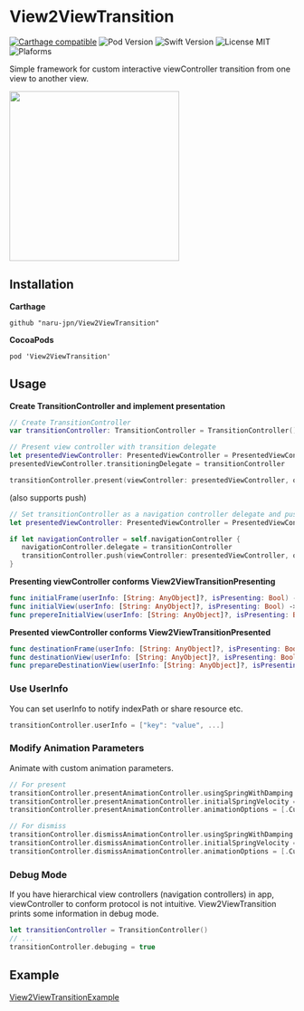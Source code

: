 # View2ViewTransition

[![Carthage compatible](https://img.shields.io/badge/Carthage-compatible-brightgreen.svg)](https://github.com/Carthage/Carthage) ![Pod Version](https://img.shields.io/badge/Pod-0.0.4-blue.svg) ![Swift Version](https://img.shields.io/badge/Swift-2.3-orange.svg) ![License MIT](https://img.shields.io/badge/License-MIT-lightgrey.svg) ![Plaforms](https://img.shields.io/badge/Platform-iOS-lightgrey.svg)

Simple framework for custom interactive viewController transition from one view to another view.

<img src="https://github.com/naru-jpn/View2ViewTransition/blob/master/preview.gif?raw=true" width="300">

## Installation

__Carthage__

```
github "naru-jpn/View2ViewTransition"
```

__CocoaPods__

```
pod 'View2ViewTransition'
```

## Usage

__Create TransitionController and implement presentation__

```swift
// Create TransitionController
var transitionController: TransitionController = TransitionController()
```

```swift
// Present view controller with transition delegate
let presentedViewController: PresentedViewController = PresentedViewController()
presentedViewController.transitioningDelegate = transitionController

transitionController.present(viewController: presentedViewController, on: self, attached: presentedViewController, completion: nil)
```

(also supports push)

```swift
// Set transitionController as a navigation controller delegate and push.
let presentedViewController: PresentedViewController = PresentedViewController()

if let navigationController = self.navigationController {
   navigationController.delegate = transitionController
   transitionController.push(viewController: presentedViewController, on: self, attached: presentedViewController)
}
```

__Presenting viewController conforms View2ViewTransitionPresenting__

```swift
func initialFrame(userInfo: [String: AnyObject]?, isPresenting: Bool) -> CGRect
func initialView(userInfo: [String: AnyObject]?, isPresenting: Bool) -> UIView
func prepereInitialView(userInfo: [String: AnyObject]?, isPresenting: Bool) -> Void // (optional)
```

__Presented viewController conforms View2ViewTransitionPresented__

```swift
func destinationFrame(userInfo: [String: AnyObject]?, isPresenting: Bool) -> CGRect
func destinationView(userInfo: [String: AnyObject]?, isPresenting: Bool) -> UIView
func prepareDestinationView(userInfo: [String: AnyObject]?, isPresenting: Bool) -> Void // (optional)
```

### Use UserInfo

You can set userInfo to notify indexPath or share resource etc.

```swift
transitionController.userInfo = ["key": "value", ...]
```

### Modify Animation Parameters

Animate with custom animation parameters.

```swift
// For present
transitionController.presentAnimationController.usingSpringWithDamping = 0.7
transitionController.presentAnimationController.initialSpringVelocity = 0.0
transitionController.presentAnimationController.animationOptions = [.CurveEaseInOut]

// For dismiss
transitionController.dismissAnimationController.usingSpringWithDamping = 0.7
transitionController.dismissAnimationController.initialSpringVelocity = 0.0
transitionController.dismissAnimationController.animationOptions = [.CurveEaseInOut]
```

### Debug Mode

If you have hierarchical view controllers (navigation controllers) in app, viewController to conform protocol is not intuitive. View2ViewTransition prints some information in debug mode. 

```swift
let transitionController = TransitionController()
// ...
transitionController.debuging = true
```

## Example

[View2ViewTransitionExample](https://github.com/naru-jpn/View2ViewTransition/tree/master/Example/View2ViewTransitionExample)
